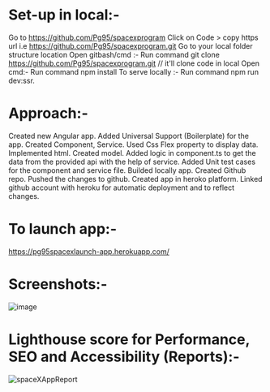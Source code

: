 # Set-up in local:-
Go to https://github.com/Pg95/spacexprogram
Click on Code > copy https url i.e https://github.com/Pg95/spacexprogram.git 
Go to your local folder structure location
Open gitbash/cmd :- Run command git clone https://github.com/Pg95/spacexprogram.git // it'll clone code in local
Open cmd:- Run command npm install
To serve locally :- Run command npm run dev:ssr.


# Approach:-
Created new Angular app.
Added Universal Support (Boilerplate) for the app.
Created Component, Service.
Used Css Flex property to display data.
Implemented html.
Created model.
Added logic in component.ts to get the data from the provided api with the help of service.
Added Unit test cases for the component and service file.
Builded locally app.
Created Github repo.
Pushed the changes to github.
Created app in heroko platform.
Linked github account with heroku for automatic deployment and to reflect changes.

# To launch app:-

https://pg95spacexlaunch-app.herokuapp.com/

# Screenshots:-

![image](https://user-images.githubusercontent.com/34651430/113564206-90f79380-9626-11eb-8fd8-435cee8a934a.png)

# Lighthouse score for Performance, SEO and Accessibility (Reports):- 

![spaceXAppReport](https://user-images.githubusercontent.com/34651430/113564505-22ff9c00-9627-11eb-9919-7df6721c3109.PNG)




